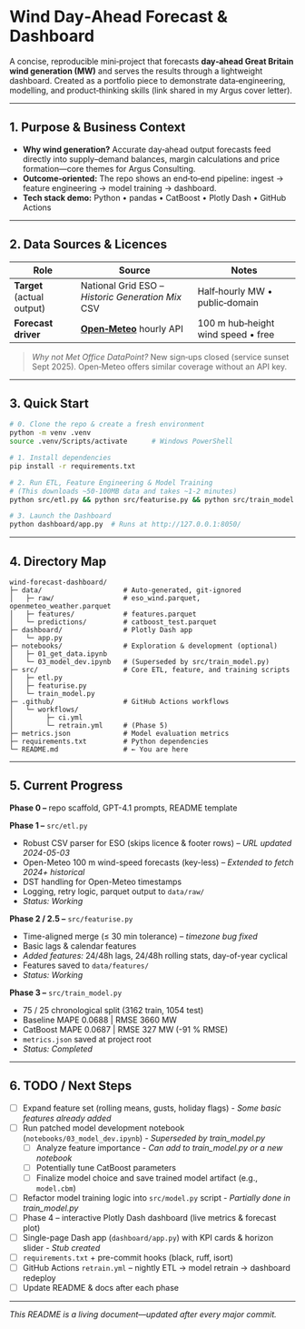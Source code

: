# Wind Day‑Ahead Forecast & Dashboard

A concise, reproducible mini‑project that forecasts **day‑ahead Great Britain wind generation (MW)** and serves the results through a lightweight dashboard.
Created as a portfolio piece to demonstrate data‑engineering, modelling, and product‑thinking skills (link shared in my Argus cover letter).

---

## 1. Purpose & Business Context

* **Why wind generation?** Accurate day‑ahead output forecasts feed directly into supply–demand balances, margin calculations and price formation—core themes for Argus Consulting.
* **Outcome‑oriented:** The repo shows an end‑to‑end pipeline: ingest → feature engineering → model training → dashboard.
* **Tech stack demo:** Python • pandas • CatBoost • Plotly Dash • GitHub Actions

---

## 2. Data Sources & Licences

| Role                       | Source                                               | Notes                              |
| -------------------------- | ---------------------------------------------------- | ---------------------------------- |
| **Target** (actual output) | National Grid ESO – *Historic Generation Mix* CSV    | Half‑hourly MW • public‑domain     |
| **Forecast driver**        | **[Open‑Meteo](https://open-meteo.com/)** hourly API | 100 m hub‑height wind speed • free |

> *Why not Met Office DataPoint?* New sign‑ups closed (service sunset Sept 2025). Open‑Meteo offers similar coverage without an API key.

---

## 3. Quick Start

```bash
# 0. Clone the repo & create a fresh environment
python -m venv .venv
source .venv/Scripts/activate      # Windows PowerShell

# 1. Install dependencies
pip install -r requirements.txt

# 2. Run ETL, Feature Engineering & Model Training
# (This downloads ~50-100MB data and takes ~1-2 minutes)
python src/etl.py && python src/featurise.py && python src/train_model.py

# 3. Launch the Dashboard
python dashboard/app.py  # Runs at http://127.0.0.1:8050/
```

---

## 4. Directory Map

```
wind-forecast-dashboard/
├─ data/                    # Auto-generated, git-ignored
│   ├─ raw/                 # eso_wind.parquet, openmeteo_weather.parquet
│   ├─ features/            # features.parquet
│   └─ predictions/         # catboost_test.parquet
├─ dashboard/               # Plotly Dash app
│   └─ app.py
├─ notebooks/               # Exploration & development (optional)
│   ├─ 01_get_data.ipynb
│   └─ 03_model_dev.ipynb   # (Superseded by src/train_model.py)
├─ src/                     # Core ETL, feature, and training scripts
│   ├─ etl.py
│   ├─ featurise.py
│   └─ train_model.py
├─ .github/                 # GitHub Actions workflows
│   └─ workflows/
│        ├─ ci.yml
│        └─ retrain.yml     # (Phase 5)
├─ metrics.json             # Model evaluation metrics
├─ requirements.txt         # Python dependencies
└─ README.md                # ← You are here
```

---

## 5. Current Progress

**Phase 0 –** repo scaffold, GPT-4.1 prompts, README template

**Phase 1 –** `src/etl.py`

* Robust CSV parser for ESO (skips licence & footer rows) – *URL updated 2024-05-03*
* Open-Meteo 100 m wind-speed forecasts (key-less) – *Extended to fetch 2024+ historical*
* DST handling for Open-Meteo timestamps
* Logging, retry logic, parquet output to `data/raw/`
* *Status: Working*

**Phase 2 / 2.5 –** `src/featurise.py`

* Time-aligned merge (≤ 30 min tolerance) – *timezone bug fixed*
* Basic lags & calendar features
* *Added features:* 24/48h lags, 24/48h rolling stats, day-of-year cyclical
* Features saved to `data/features/`
* *Status: Working*

**Phase 3 –** `src/train_model.py`
* 75 / 25 chronological split (3162 train, 1054 test)
* Baseline MAPE 0.0688 | RMSE 3660 MW
* CatBoost MAPE 0.0687 | RMSE 327 MW (-91 % RMSE)
* `metrics.json` saved at project root
* *Status: Completed*

---

## 6. TODO / Next Steps

* [ ] Expand feature set (rolling means, gusts, holiday flags) - *Some basic features already added*
* [ ] Run patched model development notebook (`notebooks/03_model_dev.ipynb`) - *Superseded by train_model.py*
    * [ ] Analyze feature importance - *Can add to train_model.py or a new notebook*
    * [ ] Potentially tune CatBoost parameters
    * [ ] Finalize model choice and save trained model artifact (e.g., `model.cbm`)
* [ ] Refactor model training logic into `src/model.py` script - *Partially done in train_model.py*
* [ ] Phase 4 – interactive Plotly Dash dashboard (live metrics & forecast plot)
* [ ] Single-page Dash app (`dashboard/app.py`) with KPI cards & horizon slider - *Stub created*
* [ ] `requirements.txt` + pre-commit hooks (black, ruff, isort)
* [ ] GitHub Actions `retrain.yml` – nightly ETL → model retrain → dashboard redeploy
* [ ] Update README & docs after each phase

---

*This README is a living document—updated after every major commit.*
